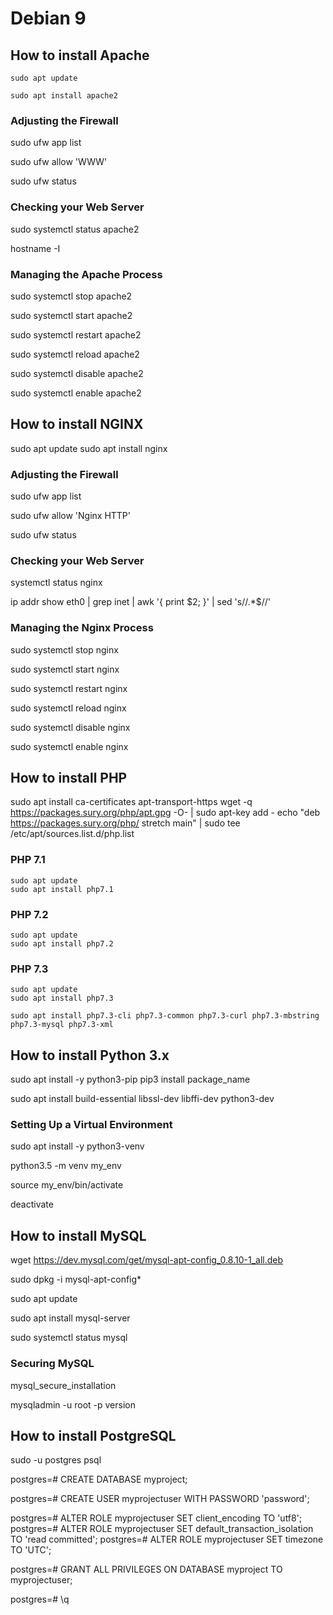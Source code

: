 # Debian 9

## How to install Apache

```
sudo apt update
```

```
sudo apt install apache2
```

### Adjusting the Firewall

sudo ufw app list

sudo ufw allow 'WWW'

sudo ufw status

### Checking your Web Server

sudo systemctl status apache2

hostname -I

### Managing the Apache Process

sudo systemctl stop apache2

sudo systemctl start apache2

sudo systemctl restart apache2

sudo systemctl reload apache2

sudo systemctl disable apache2

sudo systemctl enable apache2

## How to install NGINX

sudo apt update
sudo apt install nginx

### Adjusting the Firewall

sudo ufw app list

sudo ufw allow 'Nginx HTTP'

sudo ufw status

### Checking your Web Server

systemctl status nginx

ip addr show eth0 | grep inet | awk '{ print $2; }' | sed 's/\/.*$//'

### Managing the Nginx Process

sudo systemctl stop nginx

sudo systemctl start nginx

sudo systemctl restart nginx

sudo systemctl reload nginx

sudo systemctl disable nginx

sudo systemctl enable nginx

## How to install PHP

sudo apt install ca-certificates apt-transport-https
wget -q https://packages.sury.org/php/apt.gpg -O- | sudo apt-key add -
echo "deb https://packages.sury.org/php/ stretch main" | sudo tee /etc/apt/sources.list.d/php.list

### PHP 7.1

```
sudo apt update
sudo apt install php7.1
```

### PHP 7.2

```
sudo apt update
sudo apt install php7.2
```

### PHP 7.3

```
sudo apt update
sudo apt install php7.3
```

```
sudo apt install php7.3-cli php7.3-common php7.3-curl php7.3-mbstring php7.3-mysql php7.3-xml
```

## How to install Python 3.x

sudo apt install -y python3-pip
pip3 install package_name

sudo apt install build-essential libssl-dev libffi-dev python3-dev

### Setting Up a Virtual Environment

sudo apt install -y python3-venv

python3.5 -m venv my_env

source my_env/bin/activate

deactivate

## How to install MySQL

wget https://dev.mysql.com/get/mysql-apt-config_0.8.10-1_all.deb

sudo dpkg -i mysql-apt-config\*

sudo apt update

sudo apt install mysql-server

sudo systemctl status mysql

### Securing MySQL

mysql_secure_installation

mysqladmin -u root -p version

## How to install PostgreSQL

sudo -u postgres psql

postgres=# CREATE DATABASE myproject;

postgres=# CREATE USER myprojectuser WITH PASSWORD 'password';

postgres=# ALTER ROLE myprojectuser SET client_encoding TO 'utf8';
postgres=# ALTER ROLE myprojectuser SET default_transaction_isolation TO 'read committed';
postgres=# ALTER ROLE myprojectuser SET timezone TO 'UTC';

postgres=# GRANT ALL PRIVILEGES ON DATABASE myproject TO myprojectuser;

postgres=# \q
